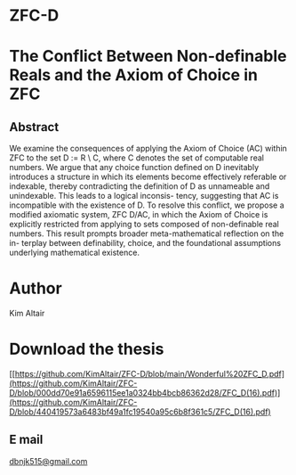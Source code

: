 # ZFC-D

# The Conflict Between Non-definable Reals and the Axiom of Choice in ZFC

## Abstract
We examine the consequences of applying the Axiom of Choice (AC) within
ZFC to the set D := R \ C, where C denotes the set of computable real numbers.
We argue that any choice function defined on D inevitably introduces a structure in
which its elements become effectively referable or indexable, thereby contradicting
the definition of D as unnameable and unindexable. This leads to a logical inconsis-
tency, suggesting that AC is incompatible with the existence of D. To resolve this
conflict, we propose a modified axiomatic system, ZFC D/AC, in which the Axiom
of Choice is explicitly restricted from applying to sets composed of non-definable
real numbers. This result prompts broader meta-mathematical reflection on the in-
terplay between definability, choice, and the foundational assumptions underlying
mathematical existence.

# Author
Kim Altair

# Download the thesis
[[https://github.com/KimAltair/ZFC-D/blob/main/Wonderful%20ZFC_D.pdf](https://github.com/KimAltair/ZFC-D/blob/000dd70e91a6596115ee1a0324bb4bcb86362d28/ZFC_D(16).pdf)](https://github.com/KimAltair/ZFC-D/blob/440419573a6483bf49a1fc19540a95c6b8f361c5/ZFC_D(16).pdf)

## E mail
dbnjk515@gmail.com
